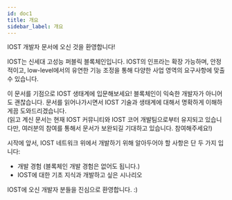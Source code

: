 ```yaml
---
id: doc1
title: 개요
sidebar_label: 개요
---
```


IOST 개발자 문서에 오신 것을 환영합니다!

IOST는 신세대 고성능 퍼블릭 블록체인입니다. IOST의 인프라는 확장 가능하며, 안정적이고, low-level에서의 유연한 기능 조정을 통해 다양한 사업 영역의 요구사항에 맞출 수 있습니다.

이 문서를 기점으로 IOST 생태계에 입문해보세요! 블록체인이 익숙한 개발자가 아니어도 괜찮습니다. 문서를 읽어나가시면서 IOST 기술과 생태계에 대해서 명확하게 이해하게끔 도와드리겠습니다.  
(읽고 계신 문서는 현재 IOST 커뮤니티와 IOST 코어 개발팀으로부터 유지되고 있습니다만, 여러분의 참여를 통해서 문서가 보완되길 기대하고 있습니다. 참여해주세요!)

시작에 앞서, IOST 네트워크 위에서 개발하기 위해 알아두어야 할 사항은 단 두 가지 입니다:
* 개발 경험 (블록체인 개발 경험은 없어도 됩니다.)
* IOST에 대한 기초 지식과 개발하고 싶은 시나리오

IOST에 오신 개발자 분들을 진심으로 환영합니다. :)
